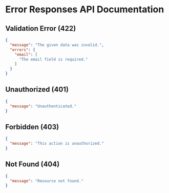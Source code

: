 # Error Responses API Documentation

## Validation Error (422)
```json
{
  "message": "The given data was invalid.",
  "errors": {
    "email": [
      "The email field is required."
    ]
  }
}
```

## Unauthorized (401)
```json
{
  "message": "Unauthenticated."
}
```

## Forbidden (403)
```json
{
  "message": "This action is unauthorized."
}
```

## Not Found (404)
```json
{
  "message": "Resource not found."
}
```
